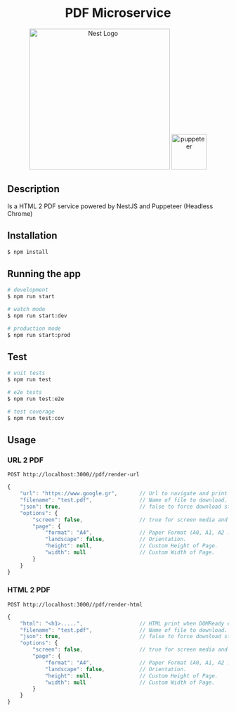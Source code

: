 <h1 align="center">PDF Microservice</h1>
<p align="center">
  <a href="http://nestjs.com/" target="_blank"><img src="https://nestjs.com/img/logo_text.svg" width="320" alt="Nest Logo" /></a>
  <a href="https://github.com/GoogleChrome/puppeteer" target="_blank"><img src="https://developers.google.com/web/tools/images/puppeteer.png" width="80" alt="puppeteer" /></a>
</p>

## Description

Is a HTML 2 PDF service powered by NestJS and Puppeteer (Headless Chrome)

## Installation

```bash
$ npm install
```

## Running the app

```bash
# development
$ npm run start

# watch mode
$ npm run start:dev

# production mode
$ npm run start:prod
```

## Test

```bash
# unit tests
$ npm run test

# e2e tests
$ npm run test:e2e

# test coverage
$ npm run test:cov
```

## Usage

### URL 2 PDF

```http
POST http://localhost:3000//pdf/render-url
```
```js
{
    "url": "https://www.google.gr",       // Url to navigate and print to pdf.
    "filename": "test.pdf",               // Name of file to download.
    "json": true,                         // false to force download stream file.
    "options": {
        "screen": false,                  // true for screen media and not print.
        "page": {
            "format": "A4",               // Paper Format (A0, A1, A2 ...).
            "landscape": false,           // Orientation.
            "height": null,               // Custom Height of Page.
            "width": null                 // Custom Width of Page.
        }
    }
}
```

### HTML 2 PDF

```http
POST http://localhost:3000//pdf/render-html
```

```js
{
    "html": "<h1>.....",                  // HTML print when DOMReady event trigged.
    "filename": "test.pdf",               // Name of file to download.
    "json": true,                         // false to force download stream file.
    "options": {
        "screen": false,                  // true for screen media and not print.
        "page": {
            "format": "A4",               // Paper Format (A0, A1, A2 ...).
            "landscape": false,           // Orientation.
            "height": null,               // Custom Height of Page.
            "width": null                 // Custom Width of Page.
        }
    }
}
```